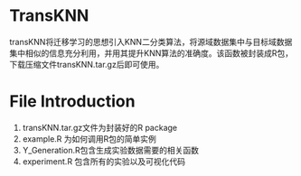 # TransKNN
transKNN将迁移学习的思想引入KNN二分类算法，将源域数据集中与目标域数据集中相似的信息充分利用，并用其提升KNN算法的准确度。该函数被封装成R包，下载压缩文件transKNN.tar.gz后即可使用。
# File Introduction
1. transKNN.tar.gz文件为封装好的R package
2. example.R 为如何调用R包的简单实例
3. Y_Generation.R包含生成实验数据需要的相关函数
4. experiment.R 包含所有的实验以及可视化代码
